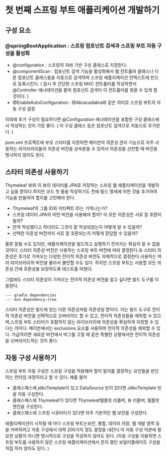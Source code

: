 # 첫 번째 스프링 부트 애플리케이션 개발하기

## 구성 요소

### @springBootApplication : 스프링 컴포넌트 검색과 스프링 부트 자동 구성을 활성화

* @configuration : 스프링의 자바 기반 구성 클래스로 지정한다.
* @componentScan : 컴포넌트 검색 기능을 활성화해서 웹 컨트롤러 클래스나 다른 컴포넌트 클래스들을 자동으로 검색하여 스프링 애플리케이션 컨텍스트에 빈으로 등록시킨다. \( 잠시 후 간단한 스프링 MVC 컨트롤러를 작성하면서 @Controller 애너테이션을 붙여 컴포넌트 검색이 이 컨트롤러를 찾을 수 있게 할 것이다. \)
* @EnableAutoConfiguration : @Abracadabra와 같은 의미로 스프링 부트의 자동 구성 설정

이외에 추가 구성이 필요하다면 @Configuration 에너테이션을 포함한 구성 클래스에서 작성하는 것이 가장 좋다. \( 이 구성 클래스 등은 컴포넌트 검색으로 자동으로 추가한다. \)

pom.xml 프로젝트에 부모 스타터를 지정하면 메이븐의 의존성 관리 기능으로 자주 사용하는 라이브러리들의 의존성 버전을 상속받을 수 있어서 의존성을 선언할 때 버전을 명시하지 않아도 된다.

## 스타터 의존성 사용하기

Thymeleaf 뷰와 이 뷰의 데이터를 JPA로 저장하는 스프링 웹 애플리케이션을 개발하고 싶을 뿐이다.하지만 코드 첫 줄을 작성하기도 전에 빌드 명세에 어떤 것을 추가하여 기능을 만들어야 할지를 고민해야 한다.

* Thymeleaf의 그룹 ID와 이티팩트 ID는 기억나는가?
* 스프링 데이터 JPA의 어떤 버전을 사용해야 할까? 이 모든 의존성은 서로 잘 호환이 될까?
* 만약 작성했다고 하더라도 그것이 잘 작성되었는지 어떻게 알 수 있을까?
* 선택한 의존성 버전까지 서로 잘 호환되는지 어떻게 장담할 수 있을까?

물론 잘될 수도 있지만, 애플리케이션을 빌드하고 실행하기 전까지는 확실히 알 수 없을 것이다. 스타터 의존성 버전은 사용하는 스프링 부트 버전에 따라 결정된다.또 스타터 의존성은 추가로 가져오는 다양한 전이적 의존성 버전도 자체적으로 결정한다.사용하는 여러 라이브러리의 버전을 몰라서 불안할 수도 있다. 하지만 스프링 부트는 사용할 모든 의존성 간에 호환성을 보장하도록 테스트를 마쳤다.

그럼에도 스타터 의존성이 가져오는 전이적 의존성 버전을 알고 싶다면 빌드 도구를 이용한다.

```text
--- gradle dependencies
--- mvn dependency:tree
```

스타터 의존성은 빌드에 있는 다른 의존성처럼 의존성일 뿐이다. 이는 빌드 도구로 전이적 의존성 버전을 선택적으로 오버라이드 할 수 있고, 전이적 의존성들을 제외할 수 있으며,스프링 부트 스타터가 포함하지 않는 라이브러리에 의존성을 확실하게 지정할 수 있다는 의미다. 메이븐에서는 exclusions 요소를 사용하여 전이적 의존성을 제외할 수 있다. 가급적이면 새로운 버전에서 버그를 고칠 때 같은 특별한 상황에서만 전이적 의존성을 오버라이드하는 것이 좋다.

## 자동 구성 사용하기

스프링 부트 자동 구성은 스프링 구성을 적용해야 할지 말지를 결정하는 요인들을 판단하는 런타임 과정이라고 할 수 있다. 예를 들어

* 클래스패스에 jdbcTemplate이 있고 DataSource 빈이 있다면 JdbcTemplate 빈을 자동 구성한다.
* 클래스패스에 Thymeleaf가 있다면 Thymeleaf템플릿 리졸버, 뷰 리졸버, 템플릿 엔진을 구성한다.
* 클래스패스에 스프링 시큐리티가 있다면 아주 기본적인 웹 보안을 구성한다.

애플리케이션이 시작될 때 마다 스프링 부트는보안, 통합, 데이터 저장, 웹 개발 영역 등을 커버하려고 자동 구성에서 대략 200가지 정도 결정을 내린다.이 자동 구성 덕분에 필요한 상황이 아니면 명시적으로 구성을 작성하지 않아도 된다. \(자동 구성을 이용하면 스프링 부트를 사용하지 않은 스프링 애플리케이션에서 흔히 했던 보일러플레이트 구성을 직접 하지 않아도 된다. \)

